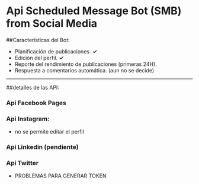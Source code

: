 # Api Scheduled Message Bot (SMB) from Social Media

##Características del Bot:

* Planificación de publicaciones. **_✓_**
* Edición del perfil. **_✓_**
* Reporte del rendimiento de publicaciones (primeras 24H).
* Respuesta a comentarios automática. (aun no se decide)

***
##detalles de las API:
### Api Facebook Pages
### Api Instagram:
* no se permite editar el perfil
### Api Linkedin (pendiente)
### Api Twitter
* PROBLEMAS PARA GENERAR TOKEN
